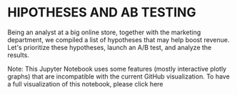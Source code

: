 # HIPOTHESES AND AB TESTING
Being an analyst at a big online store, together with the marketing department, we compiled a list of hypotheses that may help boost revenue. Let's prioritize these hypotheses, launch an A/B test, and analyze the results. 


Note: This Jupyter Notebook uses some features (mostly interactive plotly graphs) that are incompatible with the current GitHub visualization.
To have a full visualization of this notebook, please click here
